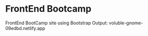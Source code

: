 # FrontEnd Bootcamp
FrontEnd BootCamp site using Bootstrap
Output: voluble-gnome-09edbd.netlify.app
